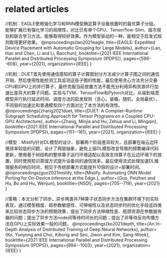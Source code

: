 # related articles

//机制：EAGLE使用强化学习和RNN模型确定算子设备放置时的最优算子分组。能够扩展已有强化学习的局限性，对比已有单个GPU、Tensorflow-Slim、层次规划和联合学习方法，能够取得较好效果。作为模型驱动的一种，能相交于启发式规则取得更好效果。
@inproceedings{lan2021eagle,
  title={EAGLE: Expedited Device Placement with Automatic Grouping for Large Models},
  author={Lan, Hao and Chen, Li and Li, Baochun},
  booktitle={2021 IEEE International Parallel and Distributed Processing Symposium (IPDPS)},
  pages={599--608},
  year={2021},
  organization={IEEE}
}


//机制：DUET首先使用通信感知的算子计算图划分方法减少计算子图之间的通信开销，然后使用性能检测工具监测这些子图的性能，最后使用贪心方法充分交叠CPU和GPU上的并行算子，最终克服当前放置方法不能充分利用异构资源并行加速比差异大的算子问题。实验与TVM、TensorFlow和Pytorch对比，从端到端宽模型并行执行延迟时间、调度方法的启发规则（贪心，装箱，随机，全局最优）、不同层的加速比和普通模型四个方面对比了本方法的有效性。
@inproceedings{zhang2021duet,
  title={DUET: A Compiler-Runtime Subgraph Scheduling Approach for Tensor Programs on a Coupled CPU-GPU Architecture},
  author={Zhang, Minjia and Hu, Zehua and Li, Mingqin},
  booktitle={2021 IEEE International Parallel and Distributed Processing Symposium (IPDPS)},
  pages={151--161},
  year={2021},
  organization={IEEE}
}

//模型：Mistify针对DL模型的设计、部署两个阶段差异较大，且部署在端云边环境效率较低的问题，设计了两层抽象，避免上层DL模型改变导致的频繁编译代码更新，使用基于树结构的整体算子运行环境适配以高效支持算子在云边环境下的放置，同时使用知识蒸馏方式提升设备间的通信效率，最后使用流式处理加速DL推理服务的响应时间，相交于传统部署方式能提升10倍的设计+部署时间。
@inproceedings{guo2021mistify,
  title={Mistify: Automating DNN Model Porting for On-Device Inference at the Edge.},
  author={Guo, Peizhen and Hu, Bo and Hu, Wenjun},
  booktitle={NSDI},
  pages={705--719},
  year={2021}
}

//策略：本文分析了同步、异步两类共7种算子状态同步方法在集群环境下的实际表现，通过模型精度、超参数敏感性、可伸缩性以及状态同步时的优化手段这四类来比较状态同步方法的预期效果，提出了同步方法伸缩性差、瓶颈资源在参数服务器的问题；提出了异步方法node间等待时间长的问题；提出了非等待反向传播方法在GPU上实际效果一般的问题。
@inproceedings{ko2021depth,
  title={An In-Depth Analysis of Distributed Training of Deep Neural Networks},
  author={Ko, Yunyong and Choi, Kibong and Seo, Jiwon and Kim, Sang-Wook},
  booktitle={2021 IEEE International Parallel and Distributed Processing Symposium (IPDPS)},
  pages={994--1003},
  year={2021},
  organization={IEEE}
}